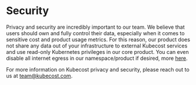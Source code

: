 Security
========

Privacy and security are incredibly important to our team. We believe that users should own and fully control their data, especially when it comes to sensitive cost and product usage metrics.
For this reason, our product does not share any data out of your infrastructure to external Kubecost services and use read-only Kubernetes privileges in our core product.
You can even disable all internet egress in our namespace/product if desired, more [here](https://docs.projectcalico.org/v3.5/getting-started/kubernetes/tutorials/advanced-policy#4-deny-all-egress-traffic).

For more information on Kubecost privacy and security, please reach out to us at <team@kubecost.com>.

<!--- {"article":"4407595978903","section":"4402829033367","permissiongroup":"1500001277122"} --->